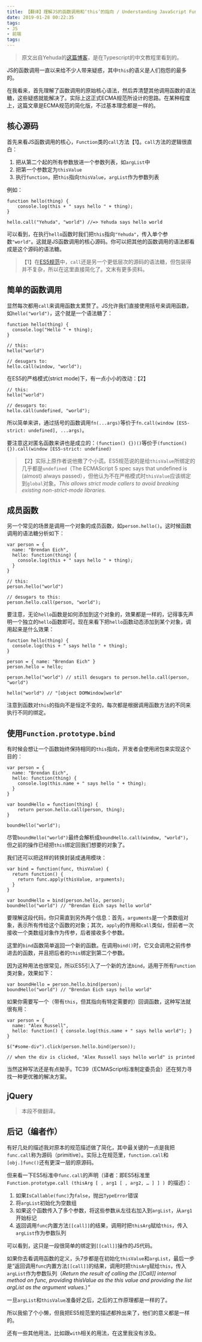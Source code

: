 ```yaml
---
title: 【翻译】理解JS的函数调用和‘this’的指向 / Understanding JavaScript Function Invocation and "this"
date: 2019-01-28 00:22:35
tags:
- JS
- 前端
tags:
---
```


> 原文出自Yehuda的[这篇博客](https://yehudakatz.com/2011/08/11/understanding-javascript-function-invocation-and-this/)，是在Typescript的中文教程里看到的。

<!-- more -->

JS的函数调用一直以来给不少人带来疑惑，其中`this`的语义是人们抱怨的最多的。

在我看来，首先理解了函数调用的原始核心语法，然后弄清楚其他调用函数的语法糖，这些疑惑就能解决了。实际上这正式ECMA规范所设计的思路。在某种程度上，这篇文章是ECMA规范的简化版，不过基本理念都是一样的。

## 核心源码

首先来看JS函数调用的核心，`Function`类的`call`方法【1】。`call`方法的逻辑很直白：

1. 把从第二个起的所有参数放进一个参数列表，如`argList`中
2. 把第一个参数定为`thisValue`
3. 执行`function`，把`this`指向`thisValue`，`argList`作为参数列表

例如：

````
function hello(thing) {
    console.log(this + " says hello " + thing);
}

hello.call("Yehuda", "world") //=> Yehuda says hello world
````

可以看到，在执行`hello`函数时我们把`this`指向`"Yehuda"`，传入单个参数`"world"`。这就是JS函数调用的核心源码。你可以把其他的函数调用的语法都看成是这个源码的语法糖。

> 【1】在[ES5规范](http://es5.github.io/#x15.3.4.4)中，`call`还是另一个更低层次的源码的语法糖，但包装得并不复杂，所以在这里直接简化了。文末有更多资料。

## 简单的函数调用

显然每次都用`call`来调用函数太累赘了。JS允许我们直接使用括号来调用函数，如`hello("world")`，这个就是一个语法糖了：

````
function hello(thing) {
  console.log("Hello " + thing);
}

// this:
hello("world")

// desugars to:
hello.call(window, "world");
````

在ES5的严格模式(strict mode)下，有一点小小的改动：【2】

````
// this:
hello("world")

// desugars to:
hello.call(undefined, "world");
````

所以简单来讲，通过括号的函数调用`fn(...args)`等价于`fn.call(window [ES5-strict: undefined], ...args)`。

要注意这对匿名函数来讲也是成立的：`(function() {})()`等价于`(function() {}).call(window [ES5-strict: undefined)`

> 【2】实际上原作者说他撒了个小谎。ES5规范说的是给`thisValue`所绑定的几乎都是`undefined`（The ECMAScript 5 spec says that undefined is (almost) always passed），但他认为不在严格模式时`thisValue`应该绑定到`global`对象。*This allows strict mode callers to avoid breaking existing non-strict-mode libraries.*

## 成员函数

另一个常见的场景是调用一个对象的成员函数，如`person.hello()`。这时候函数调用的语法糖分析如下：

````
var person = {
  name: "Brendan Eich",
  hello: function(thing) {
    console.log(this + " says hello " + thing);
  }
}

// this:
person.hello("world")

// desugars to this:
person.hello.call(person, "world");
````

要注意，无论`hello`函数是如何添加到这个对象的，效果都是一样的，记得事先声明一个独立的`hello`函数即可。现在来看下把`hello`函数动态添加到某个对象，调用起来是什么效果：

````
function hello(thing) {
  console.log(this + " says hello " + thing);
}

person = { name: "Brendan Eich" }
person.hello = hello;

person.hello("world") // still desugars to person.hello.call(person, "world")

hello("world") // "[object DOMWindow]world"
````

注意到函数对`this`的指向不是恒定不变的，每次都是根据调用函数方法的不同来执行不同的绑定。

## 使用`Function.prototype.bind`

有时候会想让一个函数始终保持相同的`this`指向，开发者会使用闭包来实现这个目的：

````
var person = {
  name: "Brendan Eich",
  hello: function(thing) {
    console.log(this.name + " says hello " + thing);
  }
}

var boundHello = function(thing) { 
    return person.hello.call(person, thing); 
}

boundHello("world");
````

尽管`boundHello("world")`最终会解析成`boundHello.call(window, "world")`，但之前的操作已经把`this`绑定回我们想要的对象了。

我们还可以把这样的转换封装成通用模块：

````
var bind = function(func, thisValue) {
  return function() {
    return func.apply(thisValue, arguments);
  }
}

var boundHello = bind(person.hello, person);
boundHello("world") // "Brendan Eich says hello world"
````

要理解这段代码，你只需直到另外两个信息：首先，`arguments`是一个类数组对象，表示所有传给这个函数的对象；其次，`apply`的作用和`call`类似，但前者一次接收一个类数组对象作为传参，后者接收多个参数。

这里的`bind`函数简单返回一个新的函数。在调用`bind()`时，它又会调用之前传参进去的函数，并且把后者的`this`绑定到第二个参数。

因为这种用法也很常见，所以ES5引入了一个新的方法`bind`，适用于所有`Function`类对象，效果如下：

````
var boundHello = person.hello.bind(person);
boundHello("world") // "Brendan Eich says hello world"
````

如果你需要写一个（带有`this`，但其指向有特定需要的）回调函数，这种写法就很有用：

````
var person = {
  name: "Alex Russell",
  hello: function() { console.log(this.name + " says hello world"); }
}

$("#some-div").click(person.hello.bind(person));

// when the div is clicked, "Alex Russell says hello world" is printed
````

当然这种写法还是有点拗手。TC39（ECMAScript标准制定委员会）还在努力寻找一种更优雅的解决方案。

## jQuery

> 本段不做翻译。

## 后记（编者作）

有好几处的描述我对原本的规范描述做了简化，其中最关键的一点是我把`func.call`称为源码（primitive）。实际上在规范里，`function.call`和`[obj.]func()`还有更深一层的原源码。

但来看一下ES5标准中`func.call`的声明（译者：即ES5标准里`Function.prototype.call (thisArg [ , arg1 [ , arg2, … ] ] ) `的描述）：

1. 如果`IsCallable(func)`为`false`，抛出`TypeError`错误
2. 将`argList`初始化为空数组
3. 如果这个函数传入了多个参数，将这些参数从左往右加入到`argList`，从`arg1`开始标记
4. 返回调用`func`内置方法`[[call]]`的结果，调用时把`thisArg`赋给`this`，传入`argList`作为参数队列

可以看到，这只是一段很简单的绑定到`[[call]]`操作的JS代码。

如果你去看调用函数的定义，头7步都是在初始化`thisValue`和`argList`，最后一步是“返回调用`func`内置方法`[[call]]`的结果，调用时把`thisArg`赋给`this`，传入`argList`作为参数队列（*Return the result of calling the [[Call]] internal method on func, providing thisValue as the this value and providing the list argList as the argument values.*）”

一旦`argList`和`thisValue`准备好之后，之后的工作原理都是一样的了。

所以我偷了个小懒，但我把ES5规范里的描述都拎出来了，他们的意义都是一样的。

还有一些其他用法，比如跟`with`相关的用法，在这里我没有涉及。